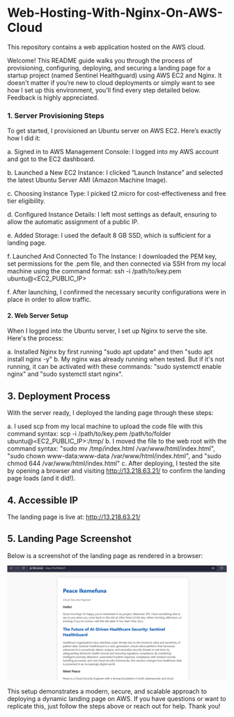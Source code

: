 # Web-Hosting-With-Nginx-On-AWS-Cloud
This repository contains a web application hosted on the AWS cloud.

Welcome! This README guide walks you through the process of provisioning, configuring, deploying, and securing a landing page for a startup project (named Sentinel Healthguard) using AWS EC2 and Nginx. It doesn't matter if you’re new to cloud deployments or simply want to see how I set up this environment, you'll find every step detailed below. Feedback is highly appreciated.

### 1. Server Provisioning Steps
To get started, I provisioned an Ubuntu server on AWS EC2. Here’s exactly how I did it:

a. Signed in to AWS Management Console: I logged into my AWS account and got to the EC2 dashboard.

b. Launched a New EC2 Instance: I clicked “Launch Instance” and selected the latest Ubuntu Server AMI (Amazon Machine Image).

c. Choosing Instance Type: I picked t2.micro for cost-effectiveness and free tier eligibility.

d. Configured Instance Details: I left most settings as default, ensuring to allow the automatic assignment of a public IP.

e. Added Storage: I used the default 8 GB SSD, which is sufficient for a landing page.

f. Launched And Connected To The Instance: I downloaded the PEM key, set permissions for the .pem file, and then connected via SSH from my local machine using the command format: ssh -i /path/to/key.pem ubuntu@<EC2_PUBLIC_IP>

f. After launching, I confirmed the necessary security configurations were in place in order to allow traffic.


#### 2. Web Server Setup
When I logged into the Ubuntu server, I set up Nginx to serve the site. Here's the process:

a. Installed Nginx by first running "sudo apt update" and then "sudo apt install nginx -y"
b. My nginx was already running when tested. But if it's not running, it can be activated with these commands: "sudo systemctl enable nginx" and "sudo systemctl start nginx".


## 3. Deployment Process
With the server ready, I deployed the landing page through these steps:

a. I used scp from my local machine to upload the code file with this command syntax: scp -i /path/to/key.pem /path/to/folder ubuntu@<EC2_PUBLIC_IP>:/tmp/
b. I moved the file to the web root with the command syntax: "sudo mv /tmp/index.html /var/www/html/index.html", "sudo chown www-data:www-data /var/www/html/index.html", and "sudo chmod 644 /var/www/html/index.html"
c. After deploying, I tested the site by opening a browser and visiting http://13.218.63.21/ to confirm the landing page loads (and it did!).


## 4. Accessible IP

The landing page is live at:
http://13.218.63.21/


## 5. Landing Page Screenshot
Below is a screenshot of the landing page as rendered in a browser:

![Landing Page Screenshot](https://github.com/Peace-I/Web-Hosting-With-Nginx-On-AWS-Cloud/blob/main/LandingPage.png?raw=true)


This setup demonstrates a modern, secure, and scalable approach to deploying a dynamic landing page on AWS. If you have questions or want to replicate this, just follow the steps above or reach out for help. Thank you!
